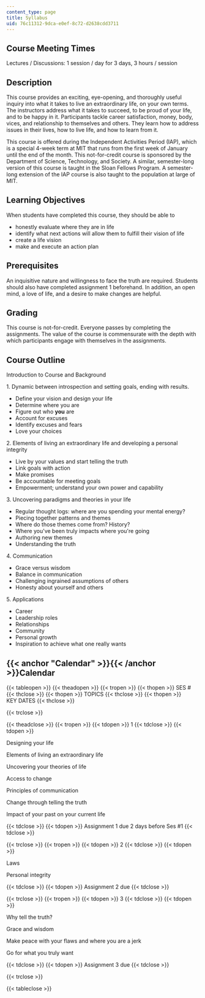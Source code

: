 ```yaml
---
content_type: page
title: Syllabus
uid: 76c11312-9dca-e0ef-8c72-d2638cdd3711
---
```


Course Meeting Times
--------------------

Lectures / Discussions: 1 session / day for 3 days, 3 hours / session

Description
-----------

This course provides an exciting, eye-opening, and thoroughly useful inquiry into what it takes to live an extraordinary life, on your own terms. The instructors address what it takes to succeed, to be proud of your life, and to be happy in it. Participants tackle career satisfaction, money, body, vices, and relationship to themselves and others. They learn how to address issues in their lives, how to live life, and how to learn from it.

This course is offered during the Independent Activities Period (IAP), which is a special 4-week term at MIT that runs from the first week of January until the end of the month. This not-for-credit course is sponsored by the Department of Science, Technology, and Society. A similar, semester-long version of this course is taught in the Sloan Fellows Program. A semester-long extension of the IAP course is also taught to the population at large of MIT.

Learning Objectives
-------------------

When students have completed this course, they should be able to

*   honestly evaluate where they are in life
*   identify what next actions will allow them to fulfill their vision of life
*   create a life vision
*   make and execute an action plan

Prerequisites
-------------

An inquisitive nature and willingness to face the truth are required. Students should also have completed assignment 1 beforehand. In addition, an open mind, a love of life, and a desire to make changes are helpful.

Grading
-------

This course is not-for-credit. Everyone passes by completing the assignments. The value of the course is commensurate with the depth with which participants engage with themselves in the assignments.

Course Outline
--------------

Introduction to Course and Background

1\. Dynamic between introspection and setting goals, ending with results.

*   Define your vision and design your life
*   Determine where you are
*   Figure out who **you** are
*   Account for excuses
*   Identify excuses and fears
*   Love your choices

2\. Elements of living an extraordinary life and developing a personal integrity

*   Live by your values and start telling the truth
*   Link goals with action
*   Make promises
*   Be accountable for meeting goals
*   Empowerment; understand your own power and capability

3\. Uncovering paradigms and theories in your life

*   Regular thought logs: where are you spending your mental energy?
*   Piecing together patterns and themes
*   Where do those themes come from? History?
*   Where you've been truly impacts where you're going
*   Authoring new themes
*   Understanding the truth

4\. Communication

*   Grace versus wisdom
*   Balance in communication
*   Challenging ingrained assumptions of others
*   Honesty about yourself and others

5\. Applications

*   Career
*   Leadership roles
*   Relationships
*   Community
*   Personal growth
*   Inspiration to achieve what one really wants

{{< anchor "Calendar" >}}{{< /anchor >}}Calendar
------------------------------------------------

{{< tableopen >}}
{{< theadopen >}}
{{< tropen >}}
{{< thopen >}}
SES #
{{< thclose >}}
{{< thopen >}}
TOPICS
{{< thclose >}}
{{< thopen >}}
KEY DATES
{{< thclose >}}

{{< trclose >}}

{{< theadclose >}}
{{< tropen >}}
{{< tdopen >}}
1
{{< tdclose >}}
{{< tdopen >}}


Designing your life

Elements of living an extraordinary life

Uncovering your theories of life

Access to change

Principles of communication

Change through telling the truth

Impact of your past on your current life


{{< tdclose >}}
{{< tdopen >}}
Assignment 1 due 2 days before Ses #1
{{< tdclose >}}

{{< trclose >}}
{{< tropen >}}
{{< tdopen >}}
2
{{< tdclose >}}
{{< tdopen >}}


Laws

Personal integrity


{{< tdclose >}}
{{< tdopen >}}
Assignment 2 due
{{< tdclose >}}

{{< trclose >}}
{{< tropen >}}
{{< tdopen >}}
3
{{< tdclose >}}
{{< tdopen >}}


Why tell the truth?

Grace and wisdom

Make peace with your flaws and where you are a jerk

Go for what you truly want


{{< tdclose >}}
{{< tdopen >}}
Assignment 3 due
{{< tdclose >}}

{{< trclose >}}

{{< tableclose >}}